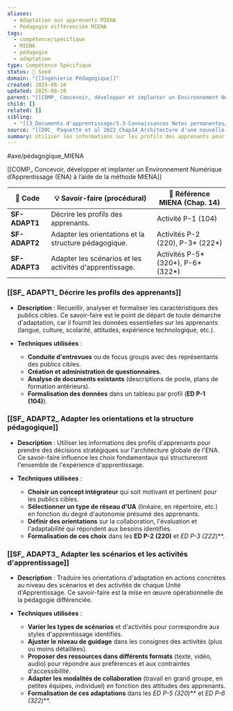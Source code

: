```yaml
---
aliases:
  - Adaptation aux apprenants MIENA
  - Pédagogie différenciée MIENA
tags:
  - compétence/spécifique
  - MIENA
  - pédagogie
  - adaptation
type: Compétence Spécifique
status: 🌱 Seed
domain: "[[Ingénierie Pédagogique]]"
created: 2025-08-10
updated: 2025-08-10
parent: "[[COMP_ Concevoir, développer et implanter un Environnement Numérique d’Apprentissage (ENA) à l’aide de la méthode MIENA]]"
child: []
related: []
sibling:
  - "[[3_Documents d'apprentissage/3.3-Connaissances Notes permanentes/Liste des connaissances/CS_ Prototyper et tester les composantes d'un ENA]]"
source: "[[DOC_ Paquette et al 2022_Chap14_Architecture d'une nouvelle méthode d'ingénierie des ENA_ MIENA]]"
summary: Utiliser les informations sur les profils des apprenants pour prendre des décisions de conception éclairées et adapter la structure, les scénarios et les activités de l'ENA.
---
```


#axe/pédagogique_MIENA

[[COMP_ Concevoir, développer et implanter un Environnement Numérique d’Apprentissage (ENA) à l’aide de la méthode MIENA]]

| 🔢 Code | 💡 Savoir-faire (procédural) | 📘 Référence MIENA (Chap. 14) |
| --- | --- | --- |
| **SF-ADAPT1** | Décrire les profils des apprenants. | Activité P-1 (104) |
| **SF-ADAPT2** | Adapter les orientations et la structure pédagogique. | Activités P-2 (220), P-3* (222*) |
| **SF-ADAPT3** | Adapter les scénarios et les activités d'apprentissage. | Activités P-5* (320*), P-6* (322*) |

### [[SF_ ADAPT1_ Décrire les profils des apprenants]]

- **Description** :
  Recueillir, analyser et formaliser les caractéristiques des publics cibles. Ce savoir-faire est le point de départ de toute démarche d'adaptation, car il fournit les données essentielles sur les apprenants (langue, culture, scolarité, attitudes, expérience technologique, etc.).

- **Techniques utilisées** :
  - **Conduite d'entrevues** ou de focus groups avec des représentants des publics cibles.
  - **Création et administration de questionnaires**.
  - **Analyse de documents existants** (descriptions de poste, plans de formation antérieurs).
  - **Formalisation des données** dans un tableau par profil (**ED P-1 (104)**).

### [[SF_ ADAPT2_ Adapter les orientations et la structure pédagogique]]

- **Description** :
  Utiliser les informations des profils d'apprenants pour prendre des décisions stratégiques sur l'architecture globale de l'ENA. Ce savoir-faire influence les choix fondamentaux qui structureront l'ensemble de l'expérience d'apprentissage.

- **Techniques utilisées** :
  - **Choisir un concept intégrateur** qui soit motivant et pertinent pour les publics cibles.
  - **Sélectionner un type de réseau d'UA** (linéaire, en répertoire, etc.) en fonction du degré d'autonomie présumé des apprenants.
  - **Définir des orientations** sur la collaboration, l'évaluation et l'adaptabilité qui répondent aux besoins identifiés.
  - **Formalisation de ces choix** dans les **ED P-2 (220)** et **ED P-3* (222*)**.

### [[SF_ ADAPT3_ Adapter les scénarios et les activités d'apprentissage]]

- **Description** :
  Traduire les orientations d'adaptation en actions concrètes au niveau des scénarios et des activités de chaque Unité d'Apprentissage. Ce savoir-faire est la mise en œuvre opérationnelle de la pédagogie différenciée.

- **Techniques utilisées** :
  - **Varier les types de scénarios** et d'activités pour correspondre aux styles d'apprentissage identifiés.
  - **Ajuster le niveau de guidage** dans les consignes des activités (plus ou moins détaillées).
  - **Proposer des ressources dans différents formats** (texte, vidéo, audio) pour répondre aux préférences et aux contraintes d'accessibilité.
  - **Adapter les modalités de collaboration** (travail en grand groupe, en petites équipes, individuel) en fonction des attitudes des apprenants.
  - **Formalisation de ces adaptations** dans les **ED P-5* (320*)** et **ED P-6* (322*)**.